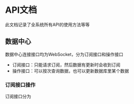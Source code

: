 # API文档
此文档记录了全系统所有API的使用方法等等

## 数据中心
数据中心连接接口均为WebSocket，分为订阅接口和操作接口
- 订阅接口：只能请求订阅，然后数据有更新时会收到订阅
- 操作接口：可以按次查询数据，也可以更新数据库里某个数据

### 订阅接口操作

订阅接口分为
